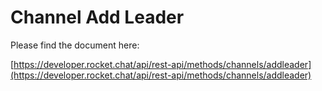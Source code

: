 # Channel Add Leader

Please find the document here: 

[https://developer.rocket.chat/api/rest-api/methods/channels/addleader](https://developer.rocket.chat/api/rest-api/methods/channels/addleader)

